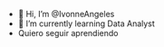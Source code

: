 - 👋 Hi, I’m @IvonneAngeles
- 🌱 I’m currently learning Data Analyst
- Quiero seguir aprendiendo 

<!---
IvonneAngeles/IvonneAngeles is a ✨ special ✨ repository because its `README.md` (this file) appears on your GitHub profile.
You can click the Preview link to take a look at your changes.
--->
